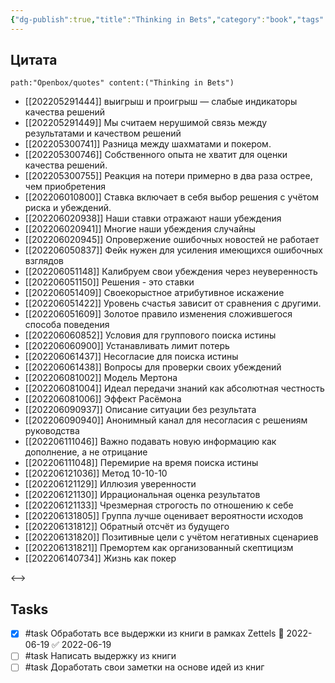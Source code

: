 ```yaml
---
{"dg-publish":true,"title":"Thinking in Bets","category":"book","tags":["books/inbox"],"rating":3,"date":"2022-06-04T10:14:53+03:00","modified_at":"2022-06-14T20:03:53+03:00","permalink":"/refs/thinking-in-bets/","dgHomeLink":false,"dgPassFrontmatter":true}
---
```






## Цитата

```expander
path:"Openbox/quotes" content:("Thinking in Bets")
```
 
- [[202205291444]] выигрыш и проигрыш — слабые индикаторы качества решений
- [[202205291449]] Мы считаем нерушимой связь между результатами и качеством решений
- [[202205300741]] Разница между шахматами и покером.
- [[202205300746]] Собственного опыта не хватит для оценки качества решений.
- [[202205300755]] Реакция на потери примерно в два раза острее, чем приобретения
- [[202206010800]] Ставка включает в себя выбор решения с учётом риска и убеждений.
- [[202206020938]] Наши ставки отражают наши убеждения
- [[202206020941]] Многие наши убеждения случайны
- [[202206020945]] Опровержение ошибочных новостей не работает
- [[202206050837]] Фейк нужен для усиления имеющихся ошибочных взглядов
- [[202206051148]] Калибруем свои убеждения через неуверенность
- [[202206051150]] Решения - это ставки
- [[202206051409]] Своекорыстное атрибутивное искажение
- [[202206051422]] Уровень счастья зависит от сравнения с другими.
- [[202206051609]] Золотое правило изменения сложившегося способа поведения
- [[202206060852]] Условия для группового поиска истины
- [[202206060900]] Устанавливать лимит потерь
- [[202206061437]] Несогласие для поиска истины
- [[202206061438]] Вопросы для проверки своих убеждений
- [[202206081002]] Модель Мертона
- [[202206081004]] Идеал передачи знаний как абсолютная честность
- [[202206081006]] Эффект Расёмона
- [[202206090937]] Описание ситуации без результата
- [[202206090940]] Анонимный канал для несогласия с решениям руководства
- [[202206111046]] Важно подавать новую информацию как дополнение, а не отрицание
- [[202206111048]] Перемирие на время поиска истины
- [[202206121036]] Метод 10-10-10
- [[202206121129]] Иллюзия уверенности
- [[202206121130]] Иррациональная оценка результатов
- [[202206121133]] Чрезмерная строгость по отношению к себе
- [[202206131805]] Группа лучше оценивает вероятности исходов
- [[202206131812]] Обратный отсчёт из будущего
- [[202206131820]] Позитивные цели с учётом негативных сценариев
- [[202206131821]] Премортем как организованный скептицизм
- [[202206140734]] Жизнь как покер
 
<-->

## Tasks

- [x] #task Обработать все выдержки из книги в рамках Zettels 📅 2022-06-19 ✅ 2022-06-19
- [ ] #task Написать выдержку из книги
- [ ] #task Доработать свои заметки на основе идей из книг
